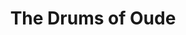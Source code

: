 ---
title: The Drums of Oude
year: 1932
opening_date: 1932-02-09
closing_date: 
layout: productions
image:
image_caption:
image_credit:
playbill:
category:
details:
  Theatre: Theatre Jacksonville
cast:
  Mrs. Ann Clayton: Birsa Shepard
  Seargeant McDougal: C. Norman Harvey
  Capt. Hector McGregor: E.S. Beauchamp-Nobbs
  Abdul: Eugene LeaMond
  Ghazakl: Jack Richards
  Lieut. Alan Hartlay: John Salzer
  Sentry Stewart: Paul Speh
  Native Servant: Walter Reese
  Native Servant: William Cesery
crew:
  Director: Margaret Pumpelly
  Staging: 
    - Dick Grether
    - Roy Richardson
    - Winston Fowler
understudies:
orchestra:

external_links:
---